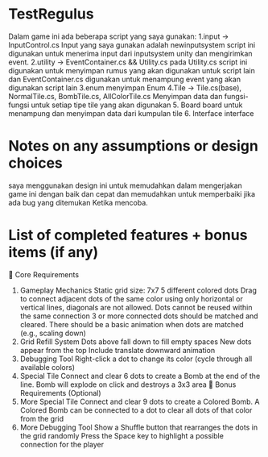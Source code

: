# TestRegulus
 
Dalam game ini ada beberapa script yang saya gunakan:
1.input -> InputControl.cs
Input yang saya gunakan adalah newinputsystem script ini digunakan untuk menerima input dari inputsystem unity dan mengirimkan event.
2.utility -> EventContainer.cs && Utility.cs
pada Utility.cs script ini digunakan untuk menyimpan rumus yang akan digunakan untuk script lain 
dan EventContainer.cs digunakan untuk menampung event yang akan digunakan script lain
3.enum
menyimpan Enum
4.Tile -> Tile.cs(base), NormalTile.cs, BombTile.cs, AllColorTile.cs
Menyimpan data dan fungsi-fungsi untuk setiap tipe tile yang akan digunakan
5. Board
board untuk menampung dan menyimpan data dari kumpulan tile
6. Interface
interface


# Notes on any assumptions or design choices
saya menggunakan design ini untuk memudahkan dalam mengerjakan game ini dengan baik dan cepat dan memudahkan untuk memperbaiki jika ada bug yang ditemukan Ketika mencoba.


# List of completed features + bonus items (if any)

🧩 Core Requirements
1. Gameplay Mechanics
Static grid size: 7x7
5 different colored dots
Drag to connect adjacent dots of the same color using only horizontal or vertical lines, diagonals are not allowed. Dots cannot be reused within the same connection
3 or more connected dots should be matched and cleared. There should be a basic animation when dots are matched (e.g., scaling down)
2. Grid Refill System
Dots above fall down to fill empty spaces
New dots appear from the top
Include translate downward animation
3. Debugging Tool
Right-click a dot to change its color (cycle through all available colors)
4. Special Tile
Connect and clear 6 dots to create a Bomb at the end of the line. Bomb will explode on click and destroys a 3x3 area
🌟 Bonus Requirements (Optional)
1. More Special Tile
Connect and clear 9 dots to create a Colored Bomb. A Colored Bomb can be connected to a dot to clear all dots of that color from the grid
2. More Debugging Tool
Show a Shuffle button that rearranges the dots in the grid randomly
Press the Space key to highlight a possible connection for the player

